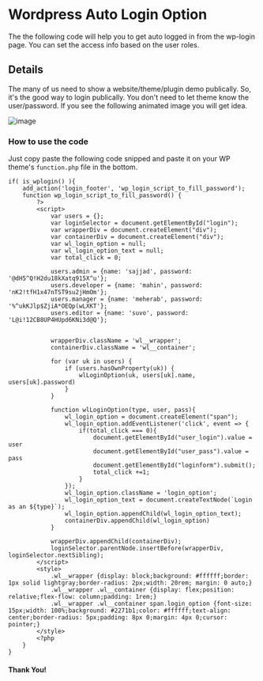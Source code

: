 # Wordpress Auto Login Option
The the following code will help you to get auto logged in from the wp-login page. You can set the access info based on the user roles.

## Details
The many of us need to show a website/theme/plugin demo publically. So, it's the good way to login publically. You don't need to let theme know the user/password. If you see the following animated image you will get idea.


![image](https://res.cloudinary.com/robinbd/image/upload/v1645450527/CDN/w3bd/wp_login.gif)



### How to use the code 
Just copy paste the following code snipped and paste it on your WP theme's `function.php` file in the bottom.

```
if( is_wplogin() ){
	add_action('login_footer', 'wp_login_script_to_fill_password');
	function wp_login_script_to_fill_password() {
		?>
		<script>
            var users = {};
            var loginSelector = document.getElementById("login");
            var wrapperDiv = document.createElement("div");
            var containerDiv = document.createElement("div");
            var wl_login_option = null;
            var wl_login_option_text = null;
            var total_click = 0;

            users.admin = {name: 'sajjad', password: '@dH5^Q!H2du18kXatq915X^u'};
            users.developer = {name: 'mahin', password: 'nK2!tfH1x47nTST9su2jHmOm'};
            users.manager = {name: 'meherab', password: '%^ukKJlp$ZjiA*OEQp(wLXKT'};
            users.editor = {name: 'suvo', password: 'L@i!12CB8UP4HUpd6KNi3d@Q'};


            wrapperDiv.className = 'wl__wrapper';
            containerDiv.className = 'wl__container';

            for (var uk in users) {
                if (users.hasOwnProperty(uk)) {
                    wlLoginOption(uk, users[uk].name, users[uk].password)
                }
            }

            function wlLoginOption(type, user, pass){
                wl_login_option = document.createElement("span");
                wl_login_option.addEventListener('click', event => {
                    if(total_click === 0){
                        document.getElementById("user_login").value = user
                        document.getElementById("user_pass").value = pass
                        document.getElementById("loginform").submit();
                        total_click +=1;
                    }
                });
                wl_login_option.className = 'login_option';
                wl_login_option_text = document.createTextNode(`Login as an ${type}`);
                wl_login_option.appendChild(wl_login_option_text);
                containerDiv.appendChild(wl_login_option)
            }

            wrapperDiv.appendChild(containerDiv);
            loginSelector.parentNode.insertBefore(wrapperDiv, loginSelector.nextSibling);
		</script>
        <style>
            .wl__wrapper {display: block;background: #ffffff;border: 1px solid lightgray;border-radius: 2px;width: 20rem; margin: 0 auto;}
            .wl__wrapper .wl__container {display: flex;position: relative;flex-flow: column;padding: 1rem;}
            .wl__wrapper .wl__container span.login_option {font-size: 15px;width: 100%;background: #2271b1;color: #ffffff;text-align: center;border-radius: 5px;padding: 8px 0;margin: 4px 0;cursor: pointer;}
        </style>
		<?php
	}
}
```

#### Thank You!
